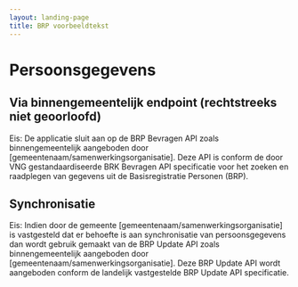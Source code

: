 ```yaml
---
layout: landing-page
title: BRP voorbeeldtekst
---
```

# Persoonsgegevens 

## Via binnengemeentelijk endpoint (rechtstreeks niet geoorloofd)
Eis: De applicatie sluit aan op de BRP Bevragen API zoals binnengemeentelijk aangeboden door [gemeentenaam/samenwerkingsorganisatie]. Deze API is conform de door VNG gestandaardiseerde BRK Bevragen API specificatie voor het zoeken en raadplegen van gegevens uit de Basisregistratie Personen (BRP).

## Synchronisatie
Eis: Indien door de gemeente [gemeentenaam/samenwerkingsorganisatie] is vastgesteld dat er behoefte is aan synchronisatie van persoonsgegevens dan wordt gebruik gemaakt van de BRP Update API zoals binnengemeentelijk aangeboden door [gemeentenaam/samenwerkingsorganisatie]. Deze BRP Update API wordt aangeboden conform de landelijk vastgestelde BRP Update API specificatie.
